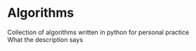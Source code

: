 # Algorithms
Collection of algorithms written in python for personal practice
<br />What the description says
